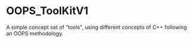 # OOPS_ToolKitV1
A simple concept set of "tools", using different concepts of C++ following an OOPS methodology.
